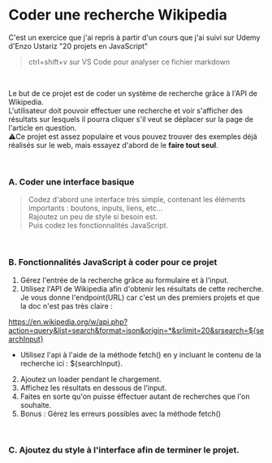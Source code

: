 # Coder une recherche Wikipedia

C'est un exercice que j'ai repris à partir d'un cours que j'ai suivi sur Udemy d'Enzo Ustariz "20 projets en JavaScript"
<br>
> ctrl+shift+v sur VS Code pour analyser ce fichier markdown

<br>

Le but de ce projet est de coder un système de recherche grâce à l'API de Wikipedia.<br>
L'utilisateur doit pouvoir effectuer une recherche et voir s'afficher des résultats sur lesquels il pourra cliquer s'il veut se déplacer sur la page de l'article en question. <br> 
⚠️Ce projet est assez populaire et vous pouvez trouver des exemples déjà réalisés sur le web, mais essayez d'abord de le **faire tout seul**.

<br>

### A. Coder une interface basique
> Codez d'abord une interface très simple, contenant les éléments importants : boutons, inputs, liens, etc... <br>
> Rajoutez un peu de style si besoin est. 
> <br>
> Puis codez les fonctionnalités JavaScript.
> 
<br>

### B. Fonctionnalités JavaScript à coder pour ce projet

1. Gérez l'entrée de la recherche grâce au formulaire et à l'input.
2. Utilisez l'API de Wikipedia afin d'obtenir les résultats de cette recherche.<br>
Je vous donne l'endpoint(URL) car c'est un des premiers projets et que la doc n'est pas très claire :

https://en.wikipedia.org/w/api.php?action=query&list=search&format=json&origin=*&srlimit=20&srsearch=${searchInput}

- Utilisez l'api à l'aide de la méthode fetch() en y incluant le contenu de la recherche ici : ${searchInput}.

2. Ajoutez un loader pendant le chargement.
3. Affichez les résultats en dessous de l'input.
4. Faites en sorte qu'on puisse éffectuer autant de recherches que l'on souhaite.
5. Bonus : Gérez les erreurs possibles avec la méthode fetch()

<br>

### C. Ajoutez du style à l'interface afin de terminer le projet.
